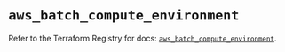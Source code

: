 # `aws_batch_compute_environment`

Refer to the Terraform Registry for docs: [`aws_batch_compute_environment`](https://registry.terraform.io/providers/hashicorp/aws/5.57.0/docs/resources/batch_compute_environment).
